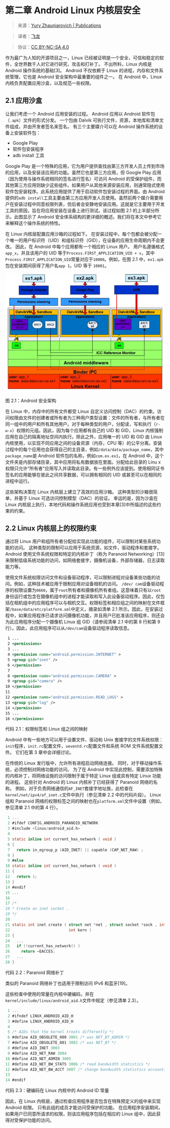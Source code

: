# 第二章 Android Linux 内核层安全

> 来源：[Yury Zhauniarovich | Publications](http://www.zhauniarovich.com/pubs.html)

> 译者：[飞龙](https://github.com/)

> 协议：[CC BY-NC-SA 4.0](http://creativecommons.org/licenses/by-nc-sa/4.0/)

作为最广为人知的开源项目之一，Linux 已经被证明是一个安全，可信和稳定的软件，全世界数千人对它进行研究，攻击和打补丁。 不出所料，Linux 内核是 Android 操作系统的基础[3]。 Android 不仅依赖于 Linux 的进程，内存和文件系统管理，它也是 Android 安全架构中最重要的组件之一。 在 Android 中，Linux 内核负责配置应用沙盒，以及规范一些权限。

## 2.1 应用沙盒

让我们考虑一个 Android 应用安装的过程。 Android 应用以 Android 软件包（`.apk`）文件的形式分发。 一个包由 Dalvik 可执行文件，资源，本地库和清单文件组成，并由开发者签名来签名。 有三个主要媒介可以在 Android 操作系统的设备上安装软件包：

+   Google Play
+   软件包安装程序
+   adb install 工具

Google Play 是一个特殊的应用，它为用户提供查找由第三方开发人员上传到市场的应用，以及安装该应用的功能。虽然它也是第三方应用，但 Google Play 应用（因为使用与操作系统相同的签名进行签名）可访问 Android 的受保护组件，而其他第三方应用则缺少这些组件。如果用户从其他来源安装应用，则通常隐式使用软件包安装程序。此系统应用提供了用于启动软件包安装过程的界面。由 Android 提供的`adb install`工具主要由第三方应用开发人员使用。虽然前两个媒介需要用户在安装过程中同意权限列表，但后者会安静地安装应用。这就是它主要用于开发工具的原因，旨在将应用安装在设备上进行测试。该过程如图 2.1 的上半部分所示。此图显示了 Android 安全体系结构的更详细的概述。我们将在本文中参考它来解释这个操作系统的特性。

在 Linux 内核层配置应用沙箱的过程如下。 在安装过程中，每个包都会被分配一个唯一的用户标识符（UID）和组标识符（GID），在设备的应用生命周期内不会更改。 因此，在 Android 中每个应用都有一个相应的 Linux 用户。 用户名遵循格式`app_x`，并且该用户的 UID 等于`Process.FIRST_APPLICATION_UID + x`，其中`Process.FIRST_APPLICATION_UID`常量对应于`10000`。例如，在图 2.1 中，`ex1.apk`包在安装期间获得了用户名`app 1`，UID 等于 `10001`。

![](../pictures/2-1.jpg)

图 2.1：Android 安全架构

在 Linux 中，内存中的所有文件都受 Linux 自定义访问控制（DAC）的约束。访问权限由文件的创建者或所有者为三种用户类型设置：文件的所有者，与所有者在同一组中的用户和所有其他用户。对于每种类型的用户，分配读，写和执行（`r-w-x`）权限的元组。因此，因为每个应用都有自己的 UID 和 GID，Linux 内核强制应用在自己的隔离地址空间内执行。除此之外，应用唯一的 UID 和 GID 由 Linux 内核使用，以实现不同应用之间的设备资源（内存，CPU 等）的公平分离。安装过程中的每个应用也会获得自己的主目录，例如`/data/data/package_name`，其中`package_name`是 Android 软件包的名称，例如`com.ex.ex1`，在 Android 中，这个文件夹是内部存储目录，其中应用将私有数据放在里面。分配给此目录的 Linu x 权限只允许“所有者"应用写入并读取此目录。有一些例外应该提到。使用相同证书签名的应用能够在彼此之间共享数据，可以拥有相同的 UID 或甚至可以在相同的进程中运行。

这些架构决策在 Linux 内核层上建立了高效的应用沙箱。 这种类型的沙箱很简单，并基于 Linux 可选访问控制模型（DAC）的验证。 幸运的是，因为沙盒在 Linux 内核层上执行，本地代码和操作系统应用也受到本章[3]中所描述的这些约束的约束。

## 2.2 Linux 内核层上的权限约束

通过将 Linux 用户和组所有者分配给实现此功能的组件，可以限制对某些系统功能的访问。 这种类型的限制可以应用于系统资源，如文件，驱动程序和套接字。 Android 使用文件系统权限和特定的内核补丁（称为 Paranoid Networking）[13]来限制低级系统功能的访问，如网络套接字，摄像机设备，外部存储器，日志读取能力等。

使用文件系统权限访问文件和设备驱动程序，可以限制进程对设备某些功能的访问。例如，这种技术被应用于限制应用对设备相机的访问。 `/dev/ cam`设备驱动程序的权限设置为`0660`，属于`root`所有者和摄像机所有者组。这意味着只有以`root`身份运行或包含在摄像机组中的进程才能读取和写入此设备驱动程序。因此，仅包括在相机组中的应用程序可以与相机交互。权限标签和相应组之间的映射在文件框架`/base/data/etc/platform.xml`中定义，摘录如清单 2.1 所示。因此，在安装过程中，如果应用程序已请求访问摄像机功能，并且用户已批准该应用程序，则还会为此应用程序分配一个摄像机 Linux 组 GID（请参阅清单 2.1 中的第 8 行和第 9 行）。因此，此应用程序可以从`/dev/cam`设备驱动程序读取信息。

```xml
 1 ...
 2 <permissions> 
 3 ...
 4 <permission name="android.permission.INTERNET" > 
 5 <group gid="inet" /> 
 6 </permission> 
 7 
 8 <permission name="android.permission.CAMERA" > 
 9 <group gid="camera" /> 
10 </permission> 
11 
12 <permission name="android.permission.READ_LOGS" > 
13 <group gid="log" />
14 </permission> 
15 ...
16 </permissions>
```

代码 2.1：权限标签和 Linux 组之间的映射

Android 中有一些地方可以用于设置文件、驱动和 Unix 套接字的文件系统权限：`init`程序，`init.rc`配置文件，`ueventd.rc`配置文件和系统 ROM 文件系统配置文件。 它们在第 3 章中会详细讨论。

在传统的 Linux 发行版中，允许所有进程启动网络连接。 同时，对于移动操作系统，必须控制对网络功能的访问。 为了在 Android 中实现此控制，需要添加特殊的内核补丁，将网络设施的访问限制于属于特定 Linux 组或具有特定 Linux 功能的进程。 这些针对 Android 的 Linux 内核补丁已经获得了 Paranoid 网络的名称。 例如，对于负责网络通信的`AF_INET`套接字地址族，此检查在`kernel/net/ipv4/af_inet.c`文件中执行（参见清单 2.2 中的代码片段）。 Linux 组和 Paranoid 网络的权限标签之间的映射也在`platform.xml`文件中设置（例如，参见清单 2.1 中的第 4 行）。

```c
 1 ...
 2 #ifdef CONFIG_ANDROID_PARANOID_NETWORK 
 3 #include <linux/android_aid.h> 
 4 
 5 static inline int current_has_network ( void ) 
 6 { 
 7   return in_egroup_p (AID_INET) || capable (CAP_NET_RAW) ; 
 8 } 
 9 #else 
10 static inline int current_has_network ( void ) 
11 { 
12   return 1; 
13 } 
14 #endif 
15 ... 
16 
17 /* 
18 * Create an inet socket . 
19 */ 
20 
21 static int inet create ( struct net *net , struct socket *sock , int protocol , 
22                          int kern ) 
23 { 
24   ...
25   if (!current_has_network() ) 
26     return −EACCES; 
27   ...
28 }
```

代码 2.2：Paranoid 网络补丁

类似的 Paranoid 网络补丁也适用于限制访问 IPv6 和蓝牙[19]。 

这些检查中使用的常量在内核中硬编码，并在`kernel/include/linux/android_aid.h`文件中规定（参见清单 2.3）。

```c
 1 ...
 2 #ifndef LINUX_ANDROID_AID_H 
 3 #define LINUX_ANDROID_AID_H 
 4 
 5 /* AIDs that the kernel treats differently */ 
 6 #define AID_OBSOLETE_000 3001 /* was NET_BT_ADMIN */ 
 7 #define AID_OBSOLETE_001 3002 /* was NET_BT */ 
 8 #define AID_INET 3003 
 9 #define AID_NET_RAW 3004 
10 #define AID_NET_ADMIN 3005 
11 #define AID_NET_BW_STATS 3006 /* read bandwidth statistics */ 
12 #define AID_NET_BW_ACCT 3007 /* change bandwidth statistics accounting */ 
13 
14 #endif
```

代码 2.3：硬编码在 Linux 内核中的 Android ID 常量

因此，在 Linux 内核层，通过检查应用程序是否包含在特殊预定义的组中来实现 Android 权限。 只有此组的成员才能访问受保护的功能。 在应用程序安装期间，如果用户已同意所请求的权限，则该应用程序包括在相应的 Linux 组中，因此获得对受保护功能的访问。